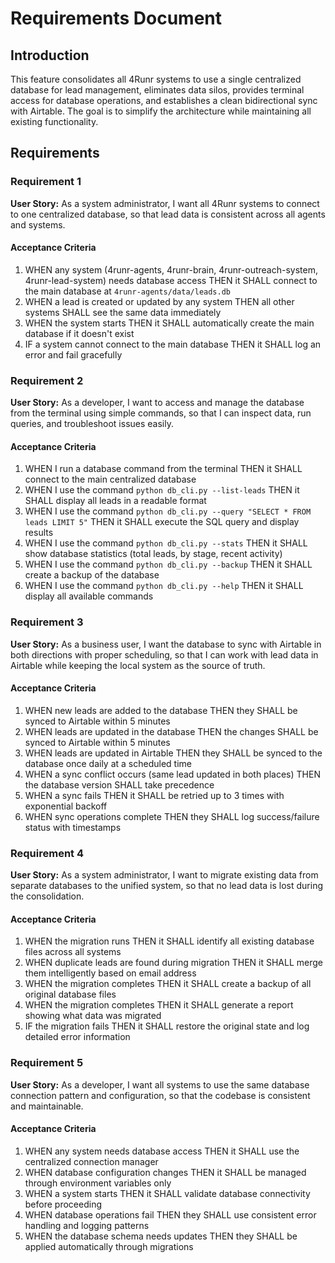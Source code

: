 # Requirements Document

## Introduction

This feature consolidates all 4Runr systems to use a single centralized database for lead management, eliminates data silos, provides terminal access for database operations, and establishes a clean bidirectional sync with Airtable. The goal is to simplify the architecture while maintaining all existing functionality.

## Requirements

### Requirement 1

**User Story:** As a system administrator, I want all 4Runr systems to connect to one centralized database, so that lead data is consistent across all agents and systems.

#### Acceptance Criteria

1. WHEN any system (4runr-agents, 4runr-brain, 4runr-outreach-system, 4runr-lead-system) needs database access THEN it SHALL connect to the main database at `4runr-agents/data/leads.db`
2. WHEN a lead is created or updated by any system THEN all other systems SHALL see the same data immediately
3. WHEN the system starts THEN it SHALL automatically create the main database if it doesn't exist
4. IF a system cannot connect to the main database THEN it SHALL log an error and fail gracefully

### Requirement 2

**User Story:** As a developer, I want to access and manage the database from the terminal using simple commands, so that I can inspect data, run queries, and troubleshoot issues easily.

#### Acceptance Criteria

1. WHEN I run a database command from the terminal THEN it SHALL connect to the main centralized database
2. WHEN I use the command `python db_cli.py --list-leads` THEN it SHALL display all leads in a readable format
3. WHEN I use the command `python db_cli.py --query "SELECT * FROM leads LIMIT 5"` THEN it SHALL execute the SQL query and display results
4. WHEN I use the command `python db_cli.py --stats` THEN it SHALL show database statistics (total leads, by stage, recent activity)
5. WHEN I use the command `python db_cli.py --backup` THEN it SHALL create a backup of the database
6. WHEN I use the command `python db_cli.py --help` THEN it SHALL display all available commands

### Requirement 3

**User Story:** As a business user, I want the database to sync with Airtable in both directions with proper scheduling, so that I can work with lead data in Airtable while keeping the local system as the source of truth.

#### Acceptance Criteria

1. WHEN new leads are added to the database THEN they SHALL be synced to Airtable within 5 minutes
2. WHEN leads are updated in the database THEN the changes SHALL be synced to Airtable within 5 minutes
3. WHEN leads are updated in Airtable THEN they SHALL be synced to the database once daily at a scheduled time
4. WHEN a sync conflict occurs (same lead updated in both places) THEN the database version SHALL take precedence
5. WHEN a sync fails THEN it SHALL be retried up to 3 times with exponential backoff
6. WHEN sync operations complete THEN they SHALL log success/failure status with timestamps

### Requirement 4

**User Story:** As a system administrator, I want to migrate existing data from separate databases to the unified system, so that no lead data is lost during the consolidation.

#### Acceptance Criteria

1. WHEN the migration runs THEN it SHALL identify all existing database files across all systems
2. WHEN duplicate leads are found during migration THEN it SHALL merge them intelligently based on email address
3. WHEN the migration completes THEN it SHALL create a backup of all original database files
4. WHEN the migration completes THEN it SHALL generate a report showing what data was migrated
5. IF the migration fails THEN it SHALL restore the original state and log detailed error information

### Requirement 5

**User Story:** As a developer, I want all systems to use the same database connection pattern and configuration, so that the codebase is consistent and maintainable.

#### Acceptance Criteria

1. WHEN any system needs database access THEN it SHALL use the centralized connection manager
2. WHEN database configuration changes THEN it SHALL be managed through environment variables only
3. WHEN a system starts THEN it SHALL validate database connectivity before proceeding
4. WHEN database operations fail THEN they SHALL use consistent error handling and logging patterns
5. WHEN the database schema needs updates THEN they SHALL be applied automatically through migrations